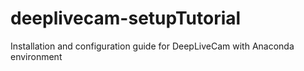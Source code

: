 # deeplivecam-setupTutorial
Installation and configuration guide for DeepLiveCam with Anaconda environment
